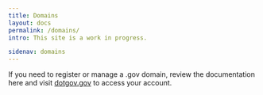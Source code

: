 ```yaml
---
title: Domains
layout: docs
permalink: /domains/
intro: This site is a work in progress.

sidenav: domains
---
```


If you need to register or manage a .gov domain, review the documentation here and visit [dotgov.gov](https://www.dotgov.gov) to access your account.
